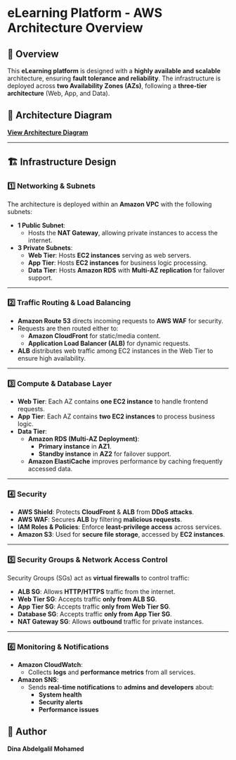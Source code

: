 # eLearning Platform - AWS Architecture Overview

## 📌 Overview
This **eLearning platform** is designed with a **highly available and scalable** architecture, ensuring **fault tolerance and reliability**. The infrastructure is deployed across **two Availability Zones (AZs)**, following a **three-tier architecture** (Web, App, and Data).

## 📌 Architecture Diagram
**[View Architecture Diagram](https://drive.google.com/file/d/1Kg_gJFq6rGdecAXF68luczNsNwC_vFKz/view)**  

---

## 🏗 Infrastructure Design

### 1️⃣ Networking & Subnets  
The architecture is deployed within an **Amazon VPC** with the following subnets:
- **1 Public Subnet**:
  - Hosts the **NAT Gateway**, allowing private instances to access the internet.
- **3 Private Subnets**:
  - **Web Tier**: Hosts **EC2 instances** serving as web servers.
  - **App Tier**: Hosts **EC2 instances** for business logic processing.
  - **Data Tier**: Hosts **Amazon RDS** with **Multi-AZ replication** for failover support.
  
---

### 2️⃣ Traffic Routing & Load Balancing  
- **Amazon Route 53** directs incoming requests to **AWS WAF** for security.  
- Requests are then routed either to:
  - **Amazon CloudFront** for static/media content.  
  - **Application Load Balancer (ALB)** for dynamic requests.  
- **ALB** distributes web traffic among EC2 instances in the Web Tier to ensure high availability.

---

### 3️⃣ Compute & Database Layer  
- **Web Tier**: Each AZ contains **one EC2 instance** to handle frontend requests.  
- **App Tier**: Each AZ contains **two EC2 instances** to process business logic.  
- **Data Tier**:
  - **Amazon RDS (Multi-AZ Deployment)**:
    - **Primary instance** in **AZ1**.
    - **Standby instance** in **AZ2** for failover support.
  - **Amazon ElastiCache** improves performance by caching frequently accessed data.

---

### 4️⃣ Security  
- **AWS Shield**: Protects **CloudFront** & **ALB** from **DDoS attacks**.  
- **AWS WAF**: Secures **ALB** by filtering **malicious requests**.  
- **IAM Roles & Policies**: Enforce **least-privilege access** across services.  
- **Amazon S3**: Used for **secure file storage**, accessed by **EC2 instances**.

---

### 5️⃣ Security Groups & Network Access Control  
Security Groups (SGs) act as **virtual firewalls** to control traffic:  
- **ALB SG**: Allows **HTTP/HTTPS** traffic from the internet.  
- **Web Tier SG**: Accepts traffic **only from ALB SG**.  
- **App Tier SG**: Accepts traffic **only from Web Tier SG**.  
- **Database SG**: Accepts traffic **only from App Tier SG**.  
- **NAT Gateway SG**: Allows **outbound** traffic for private instances.  

---

### 6️⃣ Monitoring & Notifications  
- **Amazon CloudWatch**:
  - Collects **logs** and **performance metrics** from all services.  
- **Amazon SNS**:
  - Sends **real-time notifications** to **admins and developers** about:
    - **System health**  
    - **Security alerts**  
    - **Performance issues**  


## 🔹 Author  
**Dina Abdelgalil Mohamed**  

